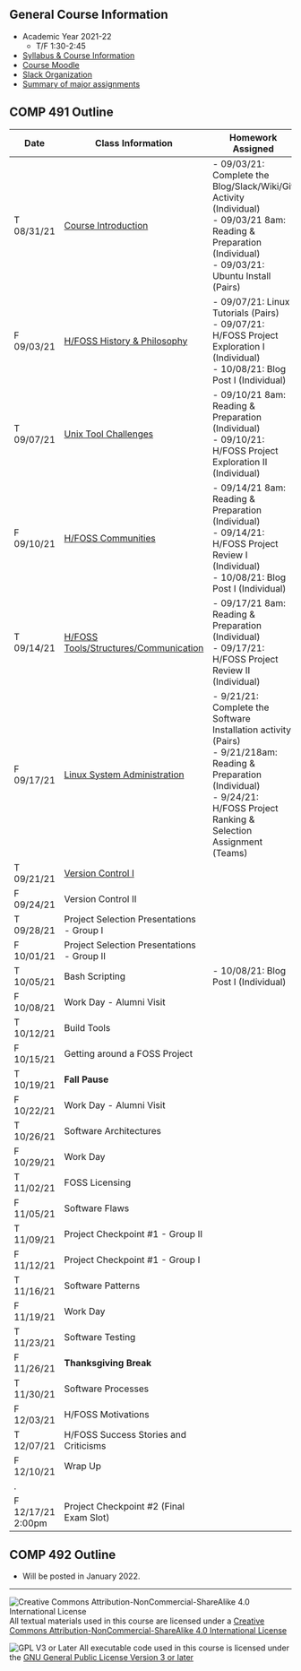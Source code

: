 ## General Course Information
- Academic Year 2021-22
  - T/F 1:30-2:45
- [Syllabus & Course Information](syllabus.md)
- [Course Moodle](https://lms.dickinson.edu/course/view.php?id=46512)
- [Slack Organization](https://comp491.slack.com/)
- [Summary of major assignments](major-assts.md)

## COMP 491 Outline

Date            | Class Information                                        | Homework Assigned
----------------|----------------------------------------------------------|-------------
T 08/31/21      | [Course Introduction](01-intro.md)                       | - 09/03/21: Complete the Blog/Slack/Wiki/Git Activity (Individual)<br>- 09/03/21 8am: Reading & Preparation (Individual)<br>- 09/03/21: Ubuntu Install (Pairs)
F 09/03/21      | [H/FOSS History & Philosophy](02-history.md)             | - 09/07/21: Linux Tutorials (Pairs)<br>- 09/07/21: H/FOSS Project Exploration I (Individual)<br>- 10/08/21: Blog Post I (Individual)
T 09/07/21      | [Unix Tool Challenges](03-unixTools.md)                  | - 09/10/21 8am: Reading & Preparation (Individual)<br>- 09/10/21: H/FOSS Project Exploration II  (Individual)
F 09/10/21      | [H/FOSS Communities](04-hfossCommunities.md)             | - 09/14/21 8am: Reading & Preparation  (Individual)<br>- 09/14/21: H/FOSS Project Review I (Individual)<br>- 10/08/21: Blog Post I (Individual)
T 09/14/21      | [H/FOSS Tools/Structures/Communication](05-hfossTools.md)| - 09/17/21 8am: Reading & Preparation (Individual)<br>- 09/17/21: H/FOSS Project Review II (Individual)
F 09/17/21      | [Linux System Administration](06-linuxSysAdmin.md)       | - 9/21/21: Complete the Software Installation activity (Pairs)<br>- 9/21/218am: Reading & Preparation (Individual)<br>- 9/24/21: H/FOSS Project Ranking & Selection Assignment (Teams)
T 09/21/21      | [Version Control I](07-versionControl-I.md)          |
F 09/24/21      | Version Control II                                   |
T 09/28/21      | Project Selection Presentations - Group I            |
F 10/01/21      | Project Selection Presentations - Group II           |
T 10/05/21      | Bash Scripting                                       | - 10/08/21: Blog Post I (Individual)
F 10/08/21      | Work Day - Alumni Visit                              |
T 10/12/21      | Build Tools                                          |
F 10/15/21      | Getting around a FOSS Project                        |
T 10/19/21      | **Fall Pause**                                       |
F 10/22/21      | Work Day - Alumni Visit                              |
T 10/26/21      | Software Architectures                               |
F 10/29/21      | Work Day                                             |
T 11/02/21      | FOSS Licensing                                       |
F 11/05/21      | Software Flaws                                       |
T 11/09/21      | Project Checkpoint #1 - Group II                     |
F 11/12/21      | Project Checkpoint #1 - Group I                      |
T 11/16/21      | Software Patterns                                    |
F 11/19/21      | Work Day                                             |
T 11/23/21      | Software Testing                                     |
F 11/26/21      | **Thanksgiving Break**                               |
T 11/30/21      | Software Processes                                   |
F 12/03/21      | H/FOSS Motivations                                   |
T 12/07/21      | H/FOSS Success Stories and Criticisms                |
F 12/10/21      | Wrap Up                                              |
.               |                                                      |
F 12/17/21<br>2:00pm | Project Checkpoint #2 (Final Exam Slot)    |



## COMP 492 Outline

- Will be posted in January 2022.

---

![Creative Commons Attribution-NonCommercial-ShareAlike 4.0 International License](https://i.creativecommons.org/l/by-nc-sa/4.0/88x31.png "Creative Commons Attribution-NonCommercial-ShareAlike 4.0 International License") All textual materials used in this course are licensed under a [Creative Commons Attribution-NonCommercial-ShareAlike 4.0 International License](http://creativecommons.org/licenses/by-nc-sa/4.0/)

![GPL V3 or Later](https://www.gnu.org/graphics/gplv3-or-later-sm.png "GPL V3 or later") All executable code used in this course is licensed under the [GNU General Public License Version 3 or later](https://www.gnu.org/licenses/gpl.txt)
